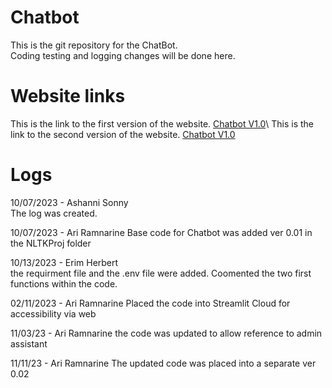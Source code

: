 # Chatbot
This is the git repository for the ChatBot.\
Coding testing and logging changes will be done here.

# Website links
This is the link to the first version of the website. [Chatbot V1.0]([https://pages.github.com/](https://studentchatbot-rgnn5jwdpragpw2nqqdbtb.streamlit.app/))\
This is the link to the second version of the website. [Chatbot V1.0]([https://pages.github.com/](https://vigilant-bot-p2xctroqml7du84cjtj2ps.streamlit.app/))

# Logs
10/07/2023 - Ashanni Sonny\
The log was created.

10/07/2023 - Ari Ramnarine
Base code for Chatbot was added ver 0.01 in the NLTKProj folder

10/13/2023 - Erim Herbert\
the requirment file and the .env file were added. Coomented the two first functions within the code.

02/11/2023 - Ari Ramnarine
Placed the code into Streamlit Cloud for accessibility via web

11/03/23 - Ari Ramnarine
the code was updated to allow reference to admin assistant

11/11/23 - Ari Ramnarine
The updated code was placed into a separate ver 0.02
